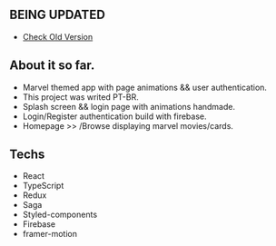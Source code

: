 ## BEING UPDATED

- [Check Old Version](https://marvel-app.vercel.app/)

## About it so far.

- Marvel themed app with page animations && user authentication.
- This project was writed PT-BR.
- Splash screen && login page with animations handmade.
- Login/Register authentication build with firebase.
- Homepage >> /Browse displaying marvel movies/cards.

## Techs

- React
- TypeScript
- Redux
- Saga
- Styled-components
- Firebase
- framer-motion
